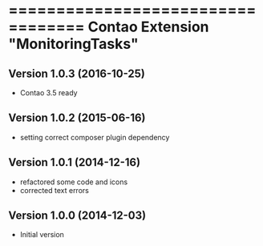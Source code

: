 ==================================
Contao Extension "MonitoringTasks"
==================================

Version 1.0.3 (2016-10-25)
--------------------------
- Contao 3.5 ready

Version 1.0.2 (2015-06-16)
--------------------------
- setting correct composer plugin dependency

Version 1.0.1 (2014-12-16)
--------------------------
- refactored some code and icons
- corrected text errors

Version 1.0.0 (2014-12-03)
--------------------------
- Initial version